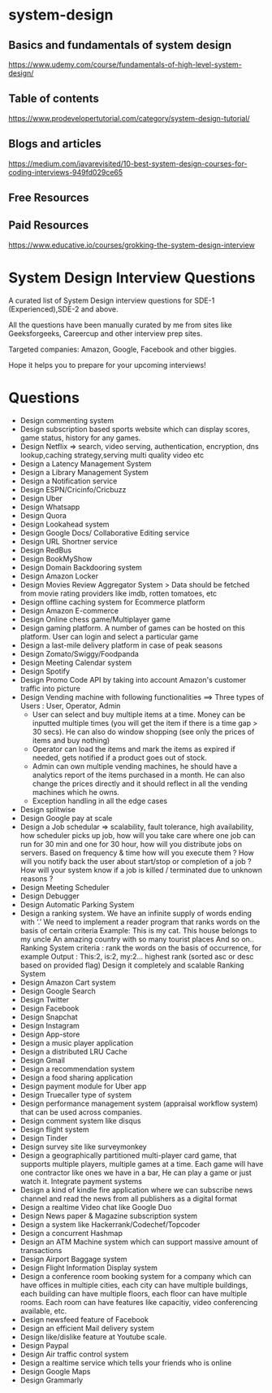 # system-design

## Basics and fundamentals of system design

https://www.udemy.com/course/fundamentals-of-high-level-system-design/

## Table of contents

https://www.prodevelopertutorial.com/category/system-design-tutorial/

## Blogs and articles 

https://medium.com/javarevisited/10-best-system-design-courses-for-coding-interviews-949fd029ce65


## Free Resources

## Paid Resources

https://www.educative.io/courses/grokking-the-system-design-interview

# System Design Interview Questions

A curated list of System Design interview questions for SDE-1 (Experienced),SDE-2 and above.

All the questions have been manually curated by me from sites like Geeksforgeeks, Careercup and other interview prep sites.

Targeted companies: Amazon, Google, Facebook and other biggies.

Hope it helps you to prepare for your upcoming interviews!

# Questions

- Design commenting system
- Design subscription based sports website which can display scores, game status, history for any games.
- Design Netflix => search, video serving, authentication, encryption, dns lookup,caching strategy,serving multi quality video etc
- Design a Latency Management System
- Design a Library Management System
- Design a Notification service
- Design ESPN/Cricinfo/Cricbuzz
- Design Uber
- Design Whatsapp
- Design Quora
- Design Lookahead system
- Design Google Docs/ Collaborative Editing service
- Design URL Shortner service
- Design RedBus
- Design BookMyShow
- Design Domain Backdooring system
- Design Amazon Locker
- Design Movies Review Aggregator System >  Data should be fetched from movie rating providers like imdb, rotten tomatoes, etc
- Design offline caching system for Ecommerce platform
- Design Amazon E-commerce
- Design Online chess game/Multiplayer game
- Design gaming platform.  A number of games can be hosted on this platform. User can login and select a particular game
- Design a last-mile delivery platform in case of peak seasons
- Design Zomato/Swiggy/Foodpanda
- Design Meeting Calendar system
- Design Spotify
- Design Promo Code API by taking into account Amazon's customer traffic into picture
- Design Vending machine with following functionalities
==> Three types of Users : User, Operator, Admin
	- User can select and buy multiple items at a time. Money can be inputted multiple times (you will get the item if there is a time gap > 30 secs). He can also do window shopping (see only the prices of items and buy nothing)
	- Operator can load the items and mark the items as expired if needed, gets notified if a product goes out of stock.
	- Admin can own multiple vending machines, he should have a analytics report of the items purchased in a month. He can also change the prices directly and it should reflect in all the vending machines which he owns.
	- Exception handling in all the edge cases
- Design splitwise
- Design Google pay at scale
- Design a Job schedular => scalability, fault tolerance, high availability, how scheduler picks up job,
how will you take care where one job can run for 30 min and one for 30 hour, how will you distribute jobs on servers.
Based on frequency & time how will you execute them ?
How will you notify back the user about start/stop or completion of a job ?
How will your system know if a job is killed / terminated due to unknown reasons ?
- Design Meeting Scheduler
- Design Debugger
- Design Automatic Parking System
-  Design a ranking system. We have an infinite supply of words ending with ‘.’ We need to implement a reader program that ranks words on the basis of certain criteria
          Example:   This is my cat.
          This house belongs to my uncle
          An amazing country with so many tourist places And so on..
Ranking System criteria : rank the words on the basis of occurrence, for example
Output : This:2, is:2, my:2… highest rank (sorted asc or desc based on  provided flag)
Design it completely and scalable Ranking System
- Design Amazon Cart system
- Design Google Search
- Design Twitter
- Design Facebook
- Design Snapchat
- Design Instagram
- Design App-store
- Design a music player application
- Design a distributed LRU Cache
- Design Gmail
- Design a recommendation system
- Design a food sharing application
- Design payment module for Uber app
- Design Truecaller type of system
- Design performance management system (appraisal workflow system) that can be used across companies.
- Design comment system like disqus
- Design flight system
- Design Tinder
- Design survey site like surveymonkey
- Design a geographically partitioned multi-player card game, that supports multiple players, multiple games at a time. Each game will have one contractor like ones we have in a bar, He can play a game or just watch it. Integrate payment systems
- Design a kind of kindle fire application where we can subscribe news channel and read the news from all publishers as a digital format
- Design a realtime Video chat like Google Duo
- Design News paper & Magazine subscription system
- Design a system like Hackerrank/Codechef/Topcoder
- Design a concurrent Hashmap
- Design an ATM Machine system which can support massive amount of transactions
- Design Airport Baggage system
- Design Flight Information Display system
- Design a conference room booking system for a company which can have offices in multiple cities, each city can have multiple buildings, each building can have multiple floors, each floor can have multiple rooms. Each room can have features like capacitiy, video conferencing available, etc.
- Design newsfeed feature of Facebook
- Design an efficient Mail delivery system
- Design like/dislike feature at Youtube scale.
- Design Paypal
- Design Air traffic control system
- Design a realtime service which tells your friends who is online
- Design Google Maps
- Design Grammarly

